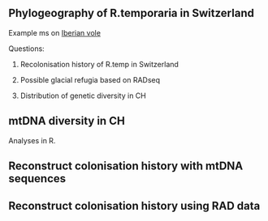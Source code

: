 ## Phylogeography of R.temporaria in Switzerland

Example ms on [Iberian vole](https://onlinelibrary.wiley.com/doi/pdf/10.1111/mec.13994)


Questions: 

1. Recolonisation history of R.temp in Switzerland

2. Possible glacial refugia based on RADseq

3. Distribution of genetic diversity in CH


## mtDNA diversity in CH

Analyses in R. 





## Reconstruct colonisation history with mtDNA sequences


## Reconstruct colonisation history using RAD data


